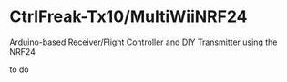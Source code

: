 # CtrlFreak-Tx10/MultiWiiNRF24
Arduino-based Receiver/Flight Controller and DIY Transmitter using the NRF24

to do
